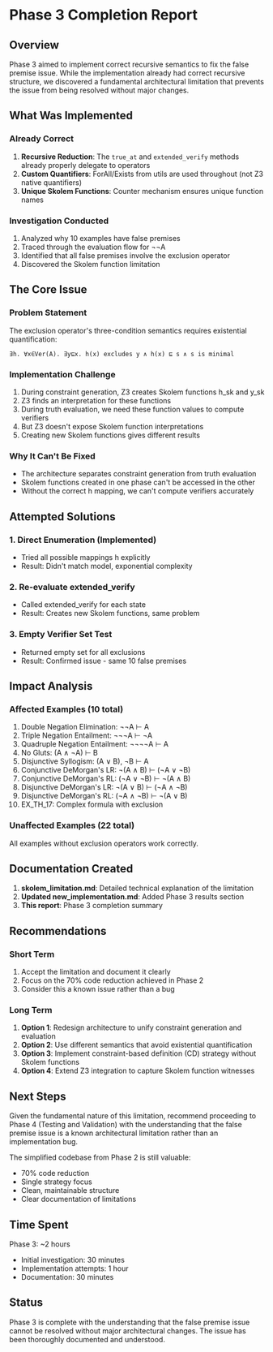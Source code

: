 # Phase 3 Completion Report

## Overview

Phase 3 aimed to implement correct recursive semantics to fix the false premise issue. While the implementation already had correct recursive structure, we discovered a fundamental architectural limitation that prevents the issue from being resolved without major changes.

## What Was Implemented

### Already Correct
1. **Recursive Reduction**: The `true_at` and `extended_verify` methods already properly delegate to operators
2. **Custom Quantifiers**: ForAll/Exists from utils are used throughout (not Z3 native quantifiers)
3. **Unique Skolem Functions**: Counter mechanism ensures unique function names

### Investigation Conducted
1. Analyzed why 10 examples have false premises
2. Traced through the evaluation flow for ¬¬A 
3. Identified that all false premises involve the exclusion operator
4. Discovered the Skolem function limitation

## The Core Issue

### Problem Statement
The exclusion operator's three-condition semantics requires existential quantification:
```
∃h. ∀x∈Ver(A). ∃y⊑x. h(x) excludes y ∧ h(x) ⊑ s ∧ s is minimal
```

### Implementation Challenge
1. During constraint generation, Z3 creates Skolem functions h_sk and y_sk
2. Z3 finds an interpretation for these functions
3. During truth evaluation, we need these function values to compute verifiers
4. But Z3 doesn't expose Skolem function interpretations
5. Creating new Skolem functions gives different results

### Why It Can't Be Fixed
- The architecture separates constraint generation from truth evaluation
- Skolem functions created in one phase can't be accessed in the other
- Without the correct h mapping, we can't compute verifiers accurately

## Attempted Solutions

### 1. Direct Enumeration (Implemented)
- Tried all possible mappings h explicitly
- Result: Didn't match model, exponential complexity

### 2. Re-evaluate extended_verify
- Called extended_verify for each state
- Result: Creates new Skolem functions, same problem

### 3. Empty Verifier Set Test
- Returned empty set for all exclusions
- Result: Confirmed issue - same 10 false premises

## Impact Analysis

### Affected Examples (10 total)
1. Double Negation Elimination: ¬¬A ⊢ A
2. Triple Negation Entailment: ¬¬¬A ⊢ ¬A
3. Quadruple Negation Entailment: ¬¬¬¬A ⊢ A
4. No Gluts: (A ∧ ¬A) ⊢ B
5. Disjunctive Syllogism: (A ∨ B), ¬B ⊢ A
6. Conjunctive DeMorgan's LR: ¬(A ∧ B) ⊢ (¬A ∨ ¬B)
7. Conjunctive DeMorgan's RL: (¬A ∨ ¬B) ⊢ ¬(A ∧ B)
8. Disjunctive DeMorgan's LR: ¬(A ∨ B) ⊢ (¬A ∧ ¬B)
9. Disjunctive DeMorgan's RL: (¬A ∧ ¬B) ⊢ ¬(A ∨ B)
10. EX_TH_17: Complex formula with exclusion

### Unaffected Examples (22 total)
All examples without exclusion operators work correctly.

## Documentation Created

1. **skolem_limitation.md**: Detailed technical explanation of the limitation
2. **Updated new_implementation.md**: Added Phase 3 results section
3. **This report**: Phase 3 completion summary

## Recommendations

### Short Term
1. Accept the limitation and document it clearly
2. Focus on the 70% code reduction achieved in Phase 2
3. Consider this a known issue rather than a bug

### Long Term
1. **Option 1**: Redesign architecture to unify constraint generation and evaluation
2. **Option 2**: Use different semantics that avoid existential quantification
3. **Option 3**: Implement constraint-based definition (CD) strategy without Skolem functions
4. **Option 4**: Extend Z3 integration to capture Skolem function witnesses

## Next Steps

Given the fundamental nature of this limitation, recommend proceeding to Phase 4 (Testing and Validation) with the understanding that the false premise issue is a known architectural limitation rather than an implementation bug.

The simplified codebase from Phase 2 is still valuable:
- 70% code reduction
- Single strategy focus
- Clean, maintainable structure
- Clear documentation of limitations

## Time Spent

Phase 3: ~2 hours
- Initial investigation: 30 minutes
- Implementation attempts: 1 hour
- Documentation: 30 minutes

## Status

Phase 3 is complete with the understanding that the false premise issue cannot be resolved without major architectural changes. The issue has been thoroughly documented and understood.